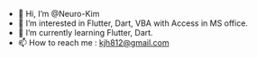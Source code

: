 - 👋 Hi, I’m @Neuro-Kim
- 👀 I’m interested in Flutter, Dart, VBA with Access in MS office.
- 🌱 I’m currently learning Flutter, Dart.
- 📫 How to reach me : kjh812@gmail.com

<!---
Neuro-Kim/Neuro-Kim is a ✨ special ✨ repository because its `README.md` (this file) appears on your GitHub profile.
You can click the Preview link to take a look at your changes.
--->
